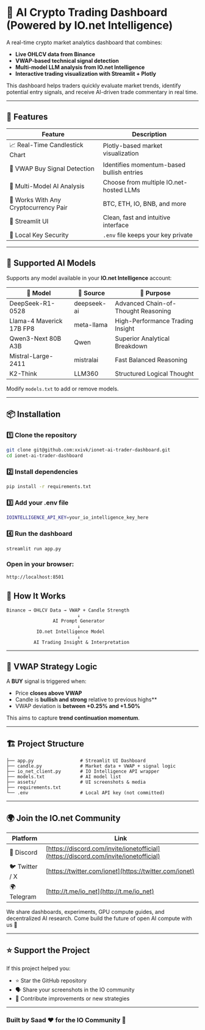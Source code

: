 # 🤖 AI Crypto Trading Dashboard (Powered by IO.net Intelligence)

A real-time crypto market analytics dashboard that combines:
- **Live OHLCV data from Binance**
- **VWAP-based technical signal detection**
- **Multi-model LLM analysis from IO.net Intelligence**
- **Interactive trading visualization with Streamlit + Plotly**

This dashboard helps traders quickly evaluate market trends, identify potential entry signals, and receive AI-driven trade commentary in real time.

---

## 🚀 Features

| Feature | Description |
|--------|-------------|
| 📈 Real-Time Candlestick Chart | Plotly-based market visualization |
| 🎯 VWAP Buy Signal Detection | Identifies momentum-based bullish entries |
| 🧠 Multi-Model AI Analysis | Choose from multiple IO.net-hosted LLMs |
| 🔄 Works With Any Cryptocurrency Pair | BTC, ETH, IO, BNB, and more |
| 🧩 Streamlit UI | Clean, fast and intuitive interface |
| 🔐 Local Key Security | `.env` file keeps your key private |

---

## 🧠 Supported AI Models

Supports any model available in your **IO.net Intelligence** account:

| 🧠 Model | 💼 Source | 📝 Purpose |
|--------|---------|---------|
| DeepSeek-R1-0528 | deepseek-ai | Advanced Chain-of-Thought Reasoning |
| Llama-4 Maverick 17B FP8 | meta-llama | High-Performance Trading Insight |
| Qwen3-Next 80B A3B | Qwen | Superior Analytical Breakdown |
| Mistral-Large-2411 | mistralai | Fast Balanced Reasoning |
| K2-Think | LLM360 | Structured Logical Thought |

Modify `models.txt` to add or remove models.

---

## 📦 Installation

### 1️⃣ Clone the repository
```bash
git clone git@github.com:xxivk/ionet-ai-trader-dashboard.git
cd ionet-ai-trader-dashboard
```

### 2️⃣ Install dependencies
```bash
pip install -r requirements.txt
```


### 3️⃣ Add your .env file
```bash
IOINTELLIGENCE_API_KEY=your_io_intelligence_key_here
```

### 4️⃣ Run the dashboard
```bash
streamlit run app.py
```
### Open in your browser:

```bash
http://localhost:8501
```









## 📡 How It Works

```
Binance → OHLCV Data → VWAP + Candle Strength
                          ↓
                 AI Prompt Generator
                          ↓
           IO.net Intelligence Model
                          ↓
          AI Trading Insight & Interpretation
```

---

## 🎯 VWAP Strategy Logic

A **BUY** signal is triggered when:

* Price **closes above VWAP**
* Candle is **bullish and strong** relative to previous highs**
* VWAP deviation is **between +0.25% and +1.50%**

This aims to capture **trend continuation momentum**.

---

## 🏗 Project Structure

```
├── app.py                 # Streamlit UI Dashboard
├── candle.py              # Market data + VWAP + signal logic
├── io_net_client.py       # IO Intelligence API wrapper
├── models.txt             # AI model list
├── assets/                # UI screenshots & media
├── requirements.txt
└── .env                   # Local API key (not committed)
```

---

## 🌍 Join the IO.net Community

| Platform       | Link                                                                                 |
| -------------- | ------------------------------------------------------------------------------------ |
| 💬 Discord     | [https://discord.com/invite/ionetofficial](https://discord.com/invite/ionetofficial) |
| 🐦 Twitter / X | [https://twitter.com/ionet](https://twitter.com/ionet)                               |
| 🌍 Telegram    | [http://t.me/io_net](http://t.me/io_net)                                             |

We share dashboards, experiments, GPU compute guides, and decentralized AI research.
Come build the future of open AI compute with us 🚀

---

## ⭐ Support the Project

If this project helped you:

* ⭐ Star the GitHub repository
* 🗣 Share your screenshots in the IO community
* 🔧 Contribute improvements or new strategies

---

### Built by **Saad** ❤️ for the **IO Community** 💛
